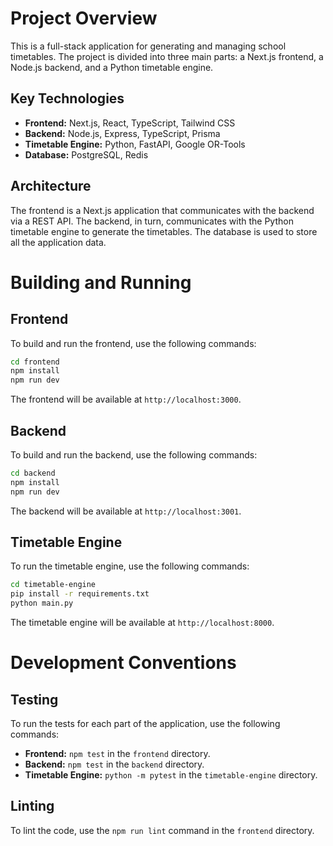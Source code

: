 # Project Overview

This is a full-stack application for generating and managing school timetables. The project is divided into three main parts: a Next.js frontend, a Node.js backend, and a Python timetable engine.

## Key Technologies

*   **Frontend:** Next.js, React, TypeScript, Tailwind CSS
*   **Backend:** Node.js, Express, TypeScript, Prisma
*   **Timetable Engine:** Python, FastAPI, Google OR-Tools
*   **Database:** PostgreSQL, Redis

## Architecture

The frontend is a Next.js application that communicates with the backend via a REST API. The backend, in turn, communicates with the Python timetable engine to generate the timetables. The database is used to store all the application data.

# Building and Running

## Frontend

To build and run the frontend, use the following commands:

```bash
cd frontend
npm install
npm run dev
```

The frontend will be available at `http://localhost:3000`.

## Backend

To build and run the backend, use the following commands:

```bash
cd backend
npm install
npm run dev
```

The backend will be available at `http://localhost:3001`.

## Timetable Engine

To run the timetable engine, use the following commands:

```bash
cd timetable-engine
pip install -r requirements.txt
python main.py
```

The timetable engine will be available at `http://localhost:8000`.

# Development Conventions

## Testing

To run the tests for each part of the application, use the following commands:

*   **Frontend:** `npm test` in the `frontend` directory.
*   **Backend:** `npm test` in the `backend` directory.
*   **Timetable Engine:** `python -m pytest` in the `timetable-engine` directory.

## Linting

To lint the code, use the `npm run lint` command in the `frontend` directory.

